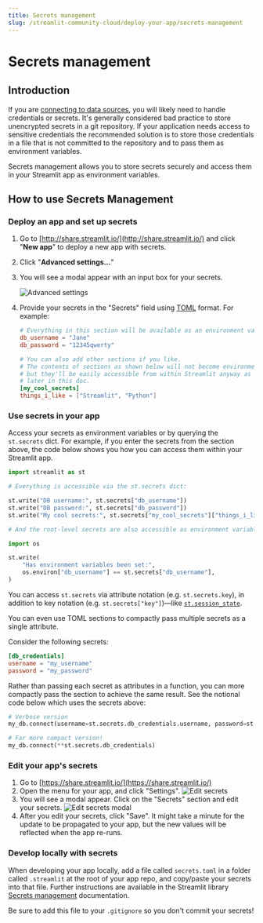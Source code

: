 ```yaml
---
title: Secrets management
slug: /streamlit-community-cloud/deploy-your-app/secrets-management
---
```


# Secrets management

## Introduction

If you are [connecting to data sources](/knowledge-base/tutorials/databases), you will likely need to handle credentials or secrets. It's generally considered bad practice to store unencrypted secrets in a git repository. If your application needs access to sensitive credentials the recommended solution is to store those credentials in a file that is not committed to the repository and to pass them as environment variables.

Secrets management allows you to store secrets securely and access them in your Streamlit app as environment variables.

## How to use Secrets Management

### Deploy an app and set up secrets

1. Go to [http://share.streamlit.io/](http://share.streamlit.io/) and click "**New app**" to deploy a new app with secrets.
2. Click "**Advanced settings...**"
3. You will see a modal appear with an input box for your secrets.

   ![Advanced settings](/images/streamlit-community-cloud/deploy-an-app-advanced.png)

4. Provide your secrets in the "Secrets" field using [TOML](https://toml.io/en/latest) format. For example:

   ```toml
   # Everything in this section will be available as an environment variable
   db_username = "Jane"
   db_password = "12345qwerty"

   # You can also add other sections if you like.
   # The contents of sections as shown below will not become environment variables,
   # but they'll be easily accessible from within Streamlit anyway as we show
   # later in this doc.
   [my_cool_secrets]
   things_i_like = ["Streamlit", "Python"]
   ```

### Use secrets in your app

Access your secrets as environment variables or by querying the `st.secrets` dict. For example, if you enter the secrets from the section above, the code below shows you how you can access them within your Streamlit app.

```python
import streamlit as st

# Everything is accessible via the st.secrets dict:

st.write("DB username:", st.secrets["db_username"])
st.write("DB password:", st.secrets["db_password"])
st.write("My cool secrets:", st.secrets["my_cool_secrets"]["things_i_like"])

# And the root-level secrets are also accessible as environment variables:

import os

st.write(
    "Has environment variables been set:",
    os.environ["db_username"] == st.secrets["db_username"],
)
```

<Tip>

You can access `st.secrets` via attribute notation (e.g. `st.secrets.key`), in addition to key notation (e.g. `st.secrets["key"]`)—like [`st.session_state`](/library/api-reference/session-state).

</Tip>

You can even use TOML sections to compactly pass multiple secrets as a single attribute.

Consider the following secrets:

```toml
[db_credentials]
username = "my_username"
password = "my_password"
```

Rather than passing each secret as attributes in a function, you can more compactly pass the section to achieve the same result. See the notional code below which uses the secrets above:

```python
# Verbose version
my_db.connect(username=st.secrets.db_credentials.username, password=st.secrets.db_credentials.password)

# Far more compact version!
my_db.connect(**st.secrets.db_credentials)
```

### Edit your app's secrets

1. Go to [https://share.streamlit.io/](https://share.streamlit.io/)
2. Open the menu for your app, and click "Settings".
   ![Edit secrets](/images/streamlit-community-cloud/edit-secrets.png)
3. You will see a modal appear. Click on the "Secrets" section and edit your secrets.
   ![Edit secrets modal](/images/streamlit-community-cloud/edit-secrets-1.png)
4. After you edit your secrets, click "Save". It might take a minute for the update to be propagated to your app, but the new values will be reflected when the app re-runs.

### Develop locally with secrets

When developing your app locally, add a file called `secrets.toml` in a folder called `.streamlit` at the root of your app repo, and copy/paste your secrets into that file. Further instructions are available in the Streamlit library [Secrets management](/library/advanced-features/secrets-management) documentation.

<Important>

Be sure to add this file to your `.gitignore` so you don't commit your secrets!

</Important>
